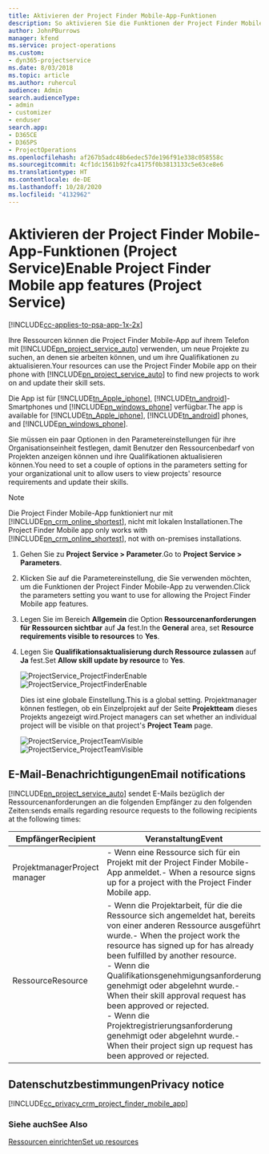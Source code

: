 ```yaml
---
title: Aktivieren der Project Finder Mobile-App-Funktionen
description: So aktivieren Sie die Funktionen der Project Finder Mobile-App für Project Service
author: JohnPBurrows
manager: kfend
ms.service: project-operations
ms.custom:
- dyn365-projectservice
ms.date: 8/03/2018
ms.topic: article
ms.author: ruhercul
audience: Admin
search.audienceType:
- admin
- customizer
- enduser
search.app:
- D365CE
- D365PS
- ProjectOperations
ms.openlocfilehash: af267b5adc48b6edec57de196f91e338c058558c
ms.sourcegitcommit: 4cf1dc1561b92fca4175f0b3813133c5e63ce8e6
ms.translationtype: HT
ms.contentlocale: de-DE
ms.lasthandoff: 10/28/2020
ms.locfileid: "4132962"
---
```

# <a name="enable-project-finder-mobile-app-features-project-service"></a><span data-ttu-id="2414e-103">Aktivieren der Project Finder Mobile-App-Funktionen (Project Service)</span><span class="sxs-lookup"><span data-stu-id="2414e-103">Enable Project Finder Mobile app features (Project Service)</span></span>

[!INCLUDE[cc-applies-to-psa-app-1x-2x](../includes/cc-applies-to-psa-app-1x-2x.md)]

<span data-ttu-id="2414e-104">Ihre Ressourcen können die Project Finder Mobile-App auf ihrem Telefon mit [!INCLUDE[pn_project_service_auto](../includes/pn-project-service-auto.md)] verwenden, um neue Projekte zu suchen, an denen sie arbeiten können, und um ihre Qualifikationen zu aktualisieren.</span><span class="sxs-lookup"><span data-stu-id="2414e-104">Your resources can use the Project Finder Mobile app on their phone with [!INCLUDE[pn_project_service_auto](../includes/pn-project-service-auto.md)] to find new projects to work on and update their skill sets.</span></span>  
  
 <span data-ttu-id="2414e-105">Die App ist für [!INCLUDE[tn_Apple_iphone](../includes/tn-apple-iphone.md)], [!INCLUDE[tn_android](../includes/tn-android.md)]-Smartphones und [!INCLUDE[pn_windows_phone](../includes/pn-windows-phone.md)] verfügbar.</span><span class="sxs-lookup"><span data-stu-id="2414e-105">The app is available for [!INCLUDE[tn_Apple_iphone](../includes/tn-apple-iphone.md)], [!INCLUDE[tn_android](../includes/tn-android.md)] phones, and [!INCLUDE[pn_windows_phone](../includes/pn-windows-phone.md)].</span></span>  
  
 <span data-ttu-id="2414e-106">Sie müssen ein paar Optionen in den Parametereinstellungen für ihre Organisationseinheit festlegen, damit Benutzer den Ressourcenbedarf von Projekten anzeigen können und ihre Qualifikationen aktualisieren können.</span><span class="sxs-lookup"><span data-stu-id="2414e-106">You need to set a couple of options in the parameters setting for your organizational unit to allow users to view projects' resource requirements and update their skills.</span></span>  
  
> [!NOTE]
>  <span data-ttu-id="2414e-107">Die Project Finder Mobile-App funktioniert nur mit [!INCLUDE[pn_crm_online_shortest](../includes/pn-crm-online-shortest.md)], nicht mit lokalen Installationen.</span><span class="sxs-lookup"><span data-stu-id="2414e-107">The Project Finder Mobile app only works with [!INCLUDE[pn_crm_online_shortest](../includes/pn-crm-online-shortest.md)], not with on-premises installations.</span></span>  
  
1. <span data-ttu-id="2414e-108">Gehen Sie zu **Project Service > Parameter**.</span><span class="sxs-lookup"><span data-stu-id="2414e-108">Go to **Project Service > Parameters**.</span></span>  
  
2. <span data-ttu-id="2414e-109">Klicken Sie auf die Parametereinstellung, die Sie verwenden möchten, um die Funktionen der Project Finder Mobile-App zu verwenden.</span><span class="sxs-lookup"><span data-stu-id="2414e-109">Click the parameters setting you want to use for allowing the Project Finder Mobile app features.</span></span>  
  
3. <span data-ttu-id="2414e-110">Legen Sie im Bereich **Allgemein** die Option **Ressourcenanforderungen für Ressourcen sichtbar** auf **Ja** fest.</span><span class="sxs-lookup"><span data-stu-id="2414e-110">In the **General** area, set **Resource requirements visible to resources** to **Yes**.</span></span>  
  
4. <span data-ttu-id="2414e-111">Legen Sie **Qualifikationsaktualisierung durch Ressource zulassen** auf **Ja** fest.</span><span class="sxs-lookup"><span data-stu-id="2414e-111">Set **Allow skill update by resource** to **Yes**.</span></span>  
  
   <span data-ttu-id="2414e-112">![ProjectService_ProjectFinderEnable](../psa/media/project-service-project-finder-enable.png "ProjectService_ProjectFinderEnable")</span><span class="sxs-lookup"><span data-stu-id="2414e-112">![ProjectService_ProjectFinderEnable](../psa/media/project-service-project-finder-enable.png "ProjectService_ProjectFinderEnable")</span></span>  
  
   <span data-ttu-id="2414e-113">Dies ist eine globale Einstellung.</span><span class="sxs-lookup"><span data-stu-id="2414e-113">This is a global setting.</span></span> <span data-ttu-id="2414e-114">Projektmanager können festlegen, ob ein Einzelprojekt auf der Seite **Projektteam** dieses Projekts angezeigt wird.</span><span class="sxs-lookup"><span data-stu-id="2414e-114">Project managers can set whether an individual project will be visible on that project's **Project Team** page.</span></span>  
  
   <span data-ttu-id="2414e-115">![ProjectService_ProjectTeamVisible](../psa/media/project-service-project-team-visible.png "ProjectService_ProjectTeamVisible")</span><span class="sxs-lookup"><span data-stu-id="2414e-115">![ProjectService_ProjectTeamVisible](../psa/media/project-service-project-team-visible.png "ProjectService_ProjectTeamVisible")</span></span>  
  
## <a name="email-notifications"></a><span data-ttu-id="2414e-116">E-Mail-Benachrichtigungen</span><span class="sxs-lookup"><span data-stu-id="2414e-116">Email notifications</span></span>  
 [!INCLUDE[pn_project_service_auto](../includes/pn-project-service-auto.md)] <span data-ttu-id="2414e-117">sendet E-Mails bezüglich der Ressourcenanforderungen an die folgenden Empfänger zu den folgenden Zeiten:</span><span class="sxs-lookup"><span data-stu-id="2414e-117">sends emails regarding resource requests to the following recipients at the following times:</span></span>  
  
|<span data-ttu-id="2414e-118">Empfänger</span><span class="sxs-lookup"><span data-stu-id="2414e-118">Recipient</span></span>|<span data-ttu-id="2414e-119">Veranstaltung</span><span class="sxs-lookup"><span data-stu-id="2414e-119">Event</span></span>|  
|---------------|-----------|  
|<span data-ttu-id="2414e-120">Projektmanager</span><span class="sxs-lookup"><span data-stu-id="2414e-120">Project manager</span></span>|<span data-ttu-id="2414e-121">-   Wenn eine Ressource sich für ein Projekt mit der Project Finder Mobile-App anmeldet.</span><span class="sxs-lookup"><span data-stu-id="2414e-121">-   When a resource signs up for a project with the Project Finder Mobile app.</span></span>|  
|<span data-ttu-id="2414e-122">Ressource</span><span class="sxs-lookup"><span data-stu-id="2414e-122">Resource</span></span>|<span data-ttu-id="2414e-123">-   Wenn die Projektarbeit, für die die Ressource sich angemeldet hat, bereits von einer anderen Ressource ausgeführt wurde.</span><span class="sxs-lookup"><span data-stu-id="2414e-123">-   When the project work the resource has signed up for has already been fulfilled by another resource.</span></span><br /><span data-ttu-id="2414e-124">-   Wenn die Qualifikationsgenehmigungsanforderung genehmigt oder abgelehnt wurde.</span><span class="sxs-lookup"><span data-stu-id="2414e-124">-   When their skill approval request has been approved or rejected.</span></span><br /><span data-ttu-id="2414e-125">-   Wenn die Projektregistrierungsanforderung genehmigt oder abgelehnt wurde.</span><span class="sxs-lookup"><span data-stu-id="2414e-125">-   When their project sign up request has been approved or rejected.</span></span>|  
  
## <a name="privacy-notice"></a><span data-ttu-id="2414e-126">Datenschutzbestimmungen</span><span class="sxs-lookup"><span data-stu-id="2414e-126">Privacy notice</span></span>  
 [!INCLUDE[cc_privacy_crm_project_finder_mobile_app](../includes/cc-privacy-crm-project-finder-mobile-app.md)]  
  
### <a name="see-also"></a><span data-ttu-id="2414e-127">Siehe auch</span><span class="sxs-lookup"><span data-stu-id="2414e-127">See Also</span></span>  
 [<span data-ttu-id="2414e-128">Ressourcen einrichten</span><span class="sxs-lookup"><span data-stu-id="2414e-128">Set up resources</span></span>](../psa/set-up-resources.md)
